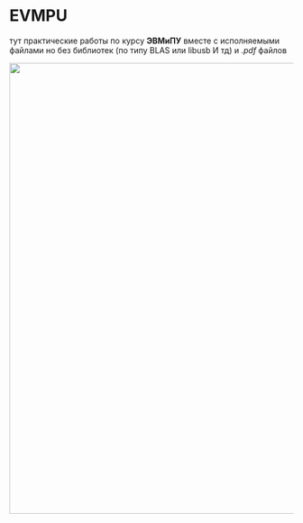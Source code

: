 # EVMPU
тут практические работы по курсу **ЭВМиПУ** вместе с исполняемыми файлами но без библиотек (по типу BLAS или libusb И тд) и *.pdf* файлов 
<div id="header" align="center">
  <img src="https://i.giphy.com/media/v1.Y2lkPTc5MGI3NjExMXVwNWkyYnQwdDgzdHoyejhubGVlYjh4eXNjNXFqNnoxbmZnazVkOCZlcD12MV9pbnRlcm5hbF9naWZfYnlfaWQmY3Q9Zw/Fr5LA2RCQbnVp74CxH/giphy.gif" width="800"/>
</div>
